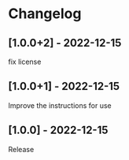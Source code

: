 # Changelog

## [1.0.0+2] - 2022-12-15
fix license

## [1.0.0+1] - 2022-12-15
Improve the instructions for use

## [1.0.0] - 2022-12-15
Release